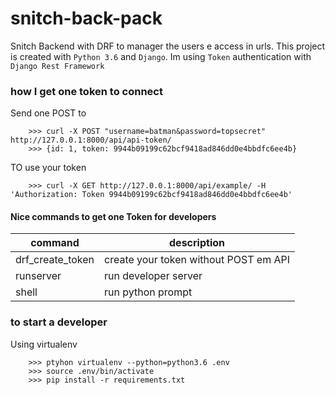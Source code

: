 # snitch-back-pack

Snitch Backend with DRF to manager the users e access in urls. 
This project is created with `Python 3.6` and `Django`.
Im using `Token` authentication with `Django Rest Framework`

### how I get one token to connect

Send one POST to 

```
    >>> curl -X POST "username=batman&password=topsecret" http://127.0.0.1:8000/api/api-token/
    >>> {id: 1, token: 9944b09199c62bcf9418ad846dd0e4bbdfc6ee4b}
```

TO use your token 

```
    >>> curl -X GET http://127.0.0.1:8000/api/example/ -H 'Authorization: Token 9944b09199c62bcf9418ad846dd0e4bbdfc6ee4b'
```

#### Nice commands to get one Token for developers

| command          |  description                          |
|------------------|---------------------------------------|
| drf_create_token | create your token without POST em API |
| runserver        | run developer server                  |
| shell            | run python prompt                     |

### to start a developer

Using virtualenv
```
    >>> ptyhon virtualenv --python=python3.6 .env
    >>> source .env/bin/activate
    >>> pip install -r requirements.txt
```
